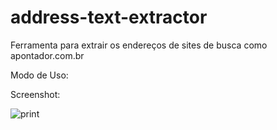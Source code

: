 address-text-extractor
======================
Ferramenta para extrair os endereços de sites de busca como apontador.com.br

Modo de Uso:



Screenshot:

![print](https://raw.github.com/CriativaSoft/address-text-extractor/master/docs/screen01.png)
